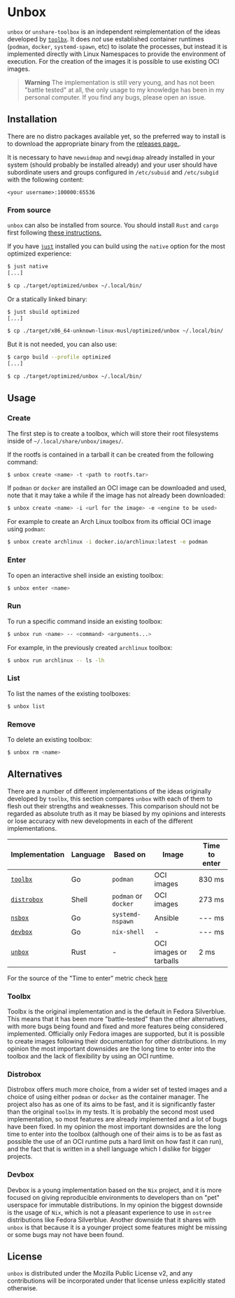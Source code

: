 # Unbox

`unbox` or `unshare-toolbox` is an independent reimplementation of the ideas developed by [`toolbx`](https://containertoolbx.org/).
It does _not_ use established container runtimes (`podman`, `docker`, `systemd-spawn`, etc) to isolate the processes, but instead it
is implemented directly with Linux Namespaces to provide the environment of execution. For the creation of the images it is possible
to use existing OCI images.

> **Warning**
> The implementation is still very young, and has not been "battle tested" at all, the only usage to my knowledge has been in my personal
> computer. If you find any bugs, please open an issue.

## Installation

There are no distro packages available yet, so the preferred way to install is to download the appropriate binary from the [releases page.](https://github.com/lopukhov/unbox/releases).

It is necessary to have `newuidmap` and `newgidmap` already installed in your system (should probably be installed already) and your user should have subordinate users and groups configured
in `/etc/subuid` and `/etc/subgid` with the following content:

```
<your username>:100000:65536
```

### From source

`unbox` can also be installed from source. You should install `Rust` and `cargo` first following [these instructions.](https://www.rust-lang.org/tools/install)

If you have [`just`](https://github.com/casey/just) installed you can build using the `native` option for the most optimized experience:

```sh
$ just native
[...]

$ cp ./target/optimized/unbox ~/.local/bin/
```

Or a statically linked binary:

```sh
$ just sbuild optimized
[...]

$ cp ./target/x86_64-unknown-linux-musl/optimized/unbox ~/.local/bin/
```

But it is not needed, you can also use:

```sh
$ cargo build --profile optimized
[...]

$ cp ./target/optimized/unbox ~/.local/bin/
```

## Usage

### Create

The first step is to create a toolbox, which will store their root filesystems inside of `~/.local/share/unbox/images/`.

If the rootfs is contained in a tarball it can be created from the following command:

```sh
$ unbox create <name> -t <path to rootfs.tar>
```

If `podman` or `docker` are installed an OCI image can be downloaded and used, note that it may take a while if the image has not already been downloaded:

```sh
$ unbox create <name> -i <url for the image> -e <engine to be used>
```

For example to create an Arch Linux toolbox from its official OCI image using `podman`:

```sh
$ unbox create archlinux -i docker.io/archlinux:latest -e podman
```

### Enter

To open an interactive shell inside an existing toolbox:

```sh
$ unbox enter <name>
```

### Run

To run a specific command inside an existing toolbox:

```sh
$ unbox run <name> -- <command> <arguments...>
```

For example, in the previously created `archlinux` toolbox:

```sh
$ unbox run archlinux -- ls -lh
```

### List

To list the names of the existing toolboxes:

```sh
$ unbox list
```

### Remove

To delete an existing toolbox:

```sh
$ unbox rm <name>
```

## Alternatives

There are a number of different implementations of the ideas originally developed by `toolbx`, this section compares `unbox` with each of them
to flesh out their strengths and weaknesses. This comparison should not be regarded as absolute truth as it may be biased by my opinions and interests
or lose accuracy with new developments in each of the different implementations.

| Implementation                                       | Language | Based on             | Image                  | Time to enter |
|------------------------------------------------------|----------|----------------------|------------------------|---------------|
| [`toolbx`](https://github.com/containers/toolbox)    | Go       | `podman`             | OCI images             | 830 ms        |
| [`distrobox`](https://github.com/89luca89/distrobox) | Shell    | `podman` or `docker` | OCI images             | 273 ms        |
| [`nsbox`](https://github.com/refi64/nsbox)           | Go       | `systemd-nspawn`     | Ansible                | --- ms        |
| [`devbox`](https://github.com/jetpack-io/devbox)     | Go       | `nix-shell`          | -                      | --- ms        |
| [`unbox`](https://github.com/lopukhov/unbox)         | Rust     | -                    | OCI images or tarballs | 2 ms          |

For the source of the "Time to enter" metric check [here](BENCH.md)

### Toolbx

Toolbx is the original implementation and is the default in Fedora Silverblue. This means that it has been more "battle-tested" than the other alternatives,
with more bugs being found and fixed and more features being considered implemented. Officially only Fedora images are supported, but it is possible to create
images following their documentation for other distributions. In my opinion the most important downsides are the long time to enter into the toolbox and the lack
of flexibility by using an OCI runtime.

### Distrobox

Distrobox offers much more choice, from a wider set of tested images and a choice of using either `podman` or `docker` as the container manager. The project also
has as one of its aims to be fast, and it is significantly faster than the original `toolbx` in my tests. It is probably the second most used implementation, so
most features are already implemented and a lot of bugs have been fixed. In my opinion the most important downsides are the long time to enter into the toolbox
(although one of their aims is to be as fast as possible the use of an OCI runtime puts a hard limit on how fast it can run), and the fact that is written in
a shell language which I dislike for bigger projects.

### Devbox

Devbox is a young implementation based on the `Nix` project, and it is more focused on giving reproducible environments to developers than on "pet" userspace for
immutable distributions. In my opinion the biggest downside is the usage of `Nix`, which is not a pleasant experience to use in `ostree` distributions like
Fedora Silverblue. Another downside that it shares with `unbox` is that because it is a younger project some features might be missing or some bugs may not have been
found.

## License

`unbox` is distributed under the Mozilla Public License v2, and any contributions will be incorporated under that license unless explicitly stated otherwise.

